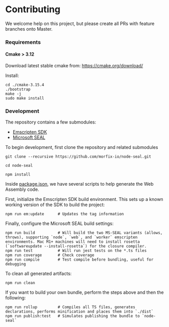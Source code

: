 # Contributing

We welcome help on this project, but please create all PRs with feature branches onto Master.

### Requirements

#### Cmake > 3.12

Download latest stable cmake from:
https://cmake.org/download/

Install:

```shell
cd ./cmake-3.15.4
./bootstrap
make -j
sudo make install
```

### Development

The repository contains a few submodules:

- [Emscripten SDK](https://github.com/emscripten-core/emsdk)
- [Microsoft SEAL](https://github.com/microsoft/SEAL)

To begin development, first clone the repository and related submodules

```shell
git clone --recursive https://github.com/morfix-io/node-seal.git

cd node-seal

npm install
```

Inside [package.json](package.json), we have several scripts to help generate the Web
Assembly code.

First, initialize the Emscripten SDK build environment. This sets up a known working version
of the SDK to build the project:

```shell
npm run em:update      # Updates the tag information
```

Finally, configure the Microsoft SEAL build settings:

```shell
npm run build          # Will build the two MS-SEAL variants (allows, throws), supporting `node`, `web`, and `worker` emscripten environments. Mac M1+ machines will need to install rosetta (`softwareupdate --install-rosetta`) for the closure compiler.
npm run test           # Will run jest tests on the *.ts files
npm run coverage       # Check coverage
npm run compile        # Test compile before bundling, useful for debugging
```

To clean all generated artifacts:

```shell
npm run clean
```

If you want to build your own bundle, perform the steps above and then the following:

```shell
npm run rollup         # Compiles all TS files, generates declarations, performs minification and places them into `./dist`
npm run publish:test   # Simulates publishing the bundle to `node-seal`
```
